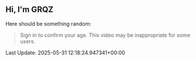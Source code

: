 ## Hi, I'm GRQZ
Here should be something random:  
> Sign in to confirm your age. This video may be inappropriate for some users.


Last Update: 2025-05-31 12:18:24.947341+00:00
